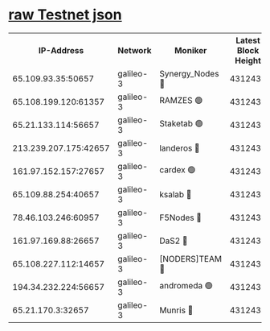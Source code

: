 [raw Testnet json](https://rpc-check.androt.stavr.tech/androt/rpcandrot_result.json)
=

<table><tr><th>IP-Address</th><th>Network</th><th>Moniker</th><th>Latest Block Height</th><th>Earliest Block Height</th><th>Catching Up</th><th>Tx Index</th><th>Voting Power</th><th>Scan Time</th></tr><tr><td>65.109.93.35:50657</td><td>galileo-3</td><td>Synergy_Nodes 🔴</td><td>4312436</td><td>0</td><td>False</td><td>on</td><td>960602</td><td>2023-12-21T00:57:45.932369653UTC</td></tr><tr><td>65.108.199.120:61357</td><td>galileo-3</td><td>RAMZES 🟢</td><td>4312434</td><td>1</td><td>False</td><td>on</td><td>0</td><td>2023-12-21T00:57:32.409323660UTC</td></tr><tr><td>65.21.133.114:56657</td><td>galileo-3</td><td>Staketab 🟢</td><td>4312436</td><td>90001</td><td>False</td><td>on</td><td>0</td><td>2023-12-21T00:57:46.885024214UTC</td></tr><tr><td>213.239.207.175:42657</td><td>galileo-3</td><td>landeros 🔴</td><td>4312432</td><td>2642001</td><td>False</td><td>on</td><td>72</td><td>2023-12-21T00:57:20.356343025UTC</td></tr><tr><td>161.97.152.157:27657</td><td>galileo-3</td><td>cardex 🟢</td><td>4312436</td><td>2945323</td><td>False</td><td>on</td><td>0</td><td>2023-12-21T00:57:46.316153595UTC</td></tr><tr><td>65.109.88.254:40657</td><td>galileo-3</td><td>ksalab 🔴</td><td>4312433</td><td>3000356</td><td>False</td><td>on</td><td>31614</td><td>2023-12-21T00:57:27.934197608UTC</td></tr><tr><td>78.46.103.246:60957</td><td>galileo-3</td><td>F5Nodes 🔴</td><td>4312436</td><td>3057001</td><td>False</td><td>off</td><td>24</td><td>2023-12-21T00:57:46.551549067UTC</td></tr><tr><td>161.97.169.88:26657</td><td>galileo-3</td><td>DaS2 🔴</td><td>4312433</td><td>3123001</td><td>False</td><td>on</td><td>62</td><td>2023-12-21T00:57:27.602625899UTC</td></tr><tr><td>65.108.227.112:14657</td><td>galileo-3</td><td>[NODERS]TEAM 🔴</td><td>4312432</td><td>3176323</td><td>False</td><td>on</td><td>959621</td><td>2023-12-21T00:57:20.687383719UTC</td></tr><tr><td>194.34.232.224:56657</td><td>galileo-3</td><td>andromeda 🟢</td><td>4312433</td><td>4212433</td><td>False</td><td>off</td><td>0</td><td>2023-12-21T00:57:27.232899675UTC</td></tr><tr><td>65.21.170.3:32657</td><td>galileo-3</td><td>Munris 🔴</td><td>4312434</td><td>4212434</td><td>False</td><td>off</td><td>414</td><td>2023-12-21T00:57:37.296238355UTC</td></tr></table>
